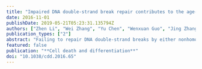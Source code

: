 ```yaml
---
title: "Impaired DNA double-strand break repair contributes to the age-associated rise of genomic instability in humans"
date: 2016-11-01
publishDate: 2019-05-21T05:23:31.135794Z
authors: ["Zhen Li", "Wei Zhang", "Yu Chen", "Wenxuan Guo", "Jing Zhang", "Huanyin Tang", "Zhu Xu", "Hongxia Zhang", "Yaming Tao", "F Wang", "Ying Jiang", "Fanglin Sun", "**Zhiyong mao**<sup>* </sup>"]
publication_types: ["2"]
abstract: "Failing to repair DNA double-strand breaks by either nonhomologous end joining (NHEJ) or homologous recombination (HR) poses a threat to genome integrity, and may have roles in the onset of aging and age-related diseases. Recent work indicates an age-related decrease of NHEJ efficiency in mouse models, but whether NHEJ and HR change with age in humans and the underlying mechanisms of such a change remain uncharacterized. Here, using 50 eyelid fibroblast cell lines isolated from healthy donors at the age of 16-75 years, we demonstrate that the efficiency and fidelity of NHEJ, and the efficiency of HR decline with age, leading to increased IR sensitivity in cells isolated from old donors. Mechanistic analysis suggests that decreased expression of XRCC4, Lig4 and Lig3 drives the observed, age-associated decline of NHEJ efficiency and fidelity. Restoration of XRCC4 and Lig4 significantly promotes the fidelity and efficiency of NHEJ in aged fibroblasts. In contrast, essential HR-related factors, such as Rad51, do not change in expression level with age, but Rad51 exhibits a slow kinetics of recruitment to DNA damage sites in aged fibroblasts. Further rescue experiments indicate that restoration of XRCC4 and Lig4 may suppress the onset of stress-induced premature cellular senescence, suggesting that improving NHEJ efficiency and fidelity by targeting the NHEJ pathway holds great potential to delay aging and mitigate aging-related pathologies."
featured: false
publication: "**Cell death and differentiation**"
doi: "10.1038/cdd.2016.65"
---
```


